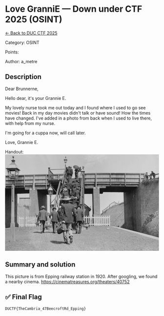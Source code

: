 ﻿# Love GranniE — Down under CTF 2025 (OSINT)

[← Back to DUC CTF 2025](../ctf-duc-2025.md)

Category: OSINT

Points:

Author: a_metre

## Description

Dear Brunnerne,

Hello dear, it's your Grannie E.

My lovely nurse took me out today and I found where I used to go see movies! Back in my day movies didn't talk or have sound! How the times have changed. I've added in a photo from back when I used to live there, with help from my nurse.

I'm going for a cuppa now, will call later.

Love,
Grannie E.

Handout:![FromGranniE.jpg](../assets/FromGranniE.jpg)

## Summary and solution

This picture is from Epping railway station in 1920. After googling, we found a nearby cinema.
https://cinematreasures.org/theaters/40752

## ✅ Final Flag

    DUCTF{TheCambria_47BeecroftRd_Epping}
